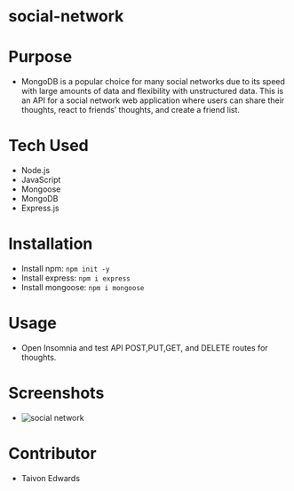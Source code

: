 # social-network

# Purpose
* MongoDB is a popular choice for many social networks due to its speed with large amounts of data and flexibility with unstructured data.
  This is an API for a social network web application where users can share their thoughts, react to friends’ thoughts, and create a friend list. 


# Tech Used
* Node.js
* JavaScript
* Mongoose
* MongoDB
* Express.js

# Installation
* Install npm: `npm init -y`
* Install express: `npm i express`
* Install mongoose: `npm i mongoose`

# Usage
* Open Insomnia and test API POST,PUT,GET, and DELETE routes for thoughts.


# Screenshots
* ![social network](https://user-images.githubusercontent.com/92614793/169398311-d11b97b4-a203-4e6f-95ee-f9c60f529756.JPG)


# Contributor
* Taivon Edwards
